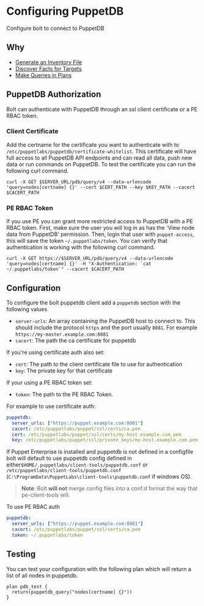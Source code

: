 
# Configuring PuppetDB

Configure bolt to connect to PuppetDB

## Why

- [Generate an Inventory File](inventory_file_generating.md)
- [Discover Facts for Targets](writing_plans.md#collect-facts-from-puppetdb)
- [Make Queries in Plans](writing_plans.md#puppetdb_query)

## PuppetDB Authorization

Bolt can authenticate with PuppetDB through an ssl client certificate or a PE
RBAC token.

### Client Certificate

Add the certname for the certificate you want to authenticate with to
`/etc/puppetlabs/puppetdb/certificate-whitelist`. This certificate will have
full access to all PuppetDB API endpoints and can read all data, push new data
or run commands on PuppetDB. To test the certificate you can run the following
curl command.

```
curl -X GET $SERVER_URL/pdb/query/v4 --data-urlencode 'query=nodes[certname] {}' --cert $CERT_PATH --key $KEY_PATH --cacert $CACERT_PATH
```

### PE RBAC Token

If you use PE you can grant more restricted access to PuppetDB with a PE RBAC
token. First, make sure the user you will log in as has the 'View node data from
PuppetDB' permission. Then, login that user with `puppet-access`, this will save
the token `~/.puppetlabs/token`. You can verify that authentication is working
with the following curl command.

```
curl -X GET https://$SERVER_URL/pdb/query/v4 --data-urlencode 'query=nodes[certname] {}' -H "X-Authentication: `cat ~/.puppetlabs/token`" --cacert $CACERT_PATH
```

## Configuration

To configure the bolt puppetdb client add a `puppetdb` section with the following values
- `server-urls`: An array containing the PuppetDB host to connect to. This should include the protocol `https` and the port usually `8081`. For example `https://my-master.example.com:8081`
- `cacert`: The path the ca certificate for puppetdb

If you're using certificate auth also set:
- `cert`: The path to the client certificate file to use for authentication
- `key`: The private key for that certificate

If your using a PE RBAC token set:
- `token`: The path to the PE RBAC Token.

For example to use certificate auth:
```yaml
puppetdb:
  server_urls: ["https://puppet.example.com:8081"]
  cacert: /etc/puppetlabs/puppet/ssl/certs/ca.pem
  cert: /etc/puppetlabs/puppet/ssl/certs/my-host.example.com.pem
  key: /etc/puppetlabs/puppet/ssl/private_keys/my-host.example.com.pem
```
If Puppet Enterprise is installed and puppetdb is not defined in a configfile bolt will default to use puppetdb config defined in either`$HOME/.puppetlabs/client-tools/puppetdb.conf` or `/etc/puppetlabs/client-tools/puppetdb.conf` (`C:\ProgramData\PuppetLabs\client-tools\puppetdb.conf` if windows OS).
> **Note**: Bolt **will not** merge config files into a conf.d format the way that pe-client-tools will.

To use PE RBAC auth
```yaml
puppetdb:
  server_urls: ["https://puppet.example.com:8081"]
  cacert: /etc/puppetlabs/puppet/ssl/certs/ca.pem
  token: ~/.puppetlabs/token
```

## Testing

You can test your configuration with the following plan which will return a list of all nodes in puppetdb.

```puppet
plan pdb_test {
  return(puppetdb_query("nodes[certname] {}"))
}
